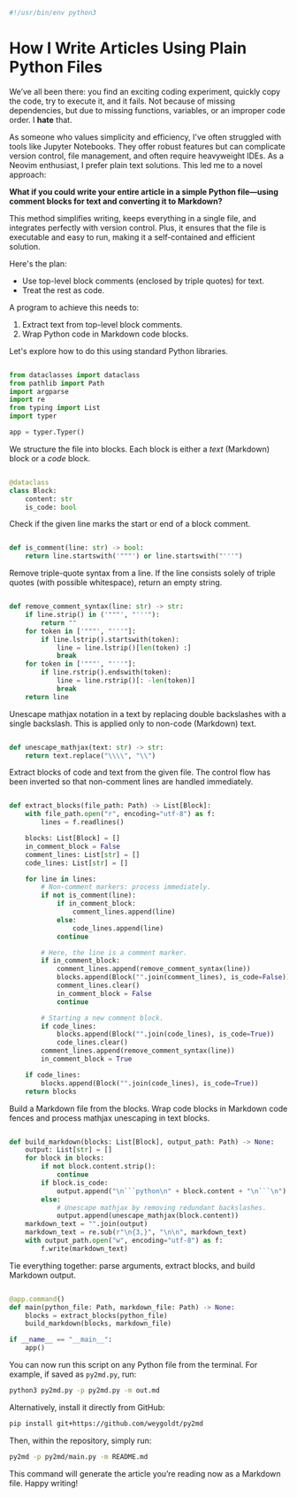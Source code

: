 
```python
#!/usr/bin/env python3

```
# How I Write Articles Using Plain Python Files

We’ve all been there: you find an exciting coding experiment, quickly copy the code, try to execute it, and it fails. Not because of missing dependencies, but due to missing functions, variables, or an improper code order. I **hate** that.

As someone who values simplicity and efficiency, I've often struggled with tools like Jupyter Notebooks. They offer robust features but can complicate version control, file management, and often require heavyweight IDEs. As a Neovim enthusiast, I prefer plain text solutions. This led me to a novel approach:

**What if you could write your entire article in a simple Python file—using comment blocks for text and converting it to Markdown?**

This method simplifies writing, keeps everything in a single file, and integrates perfectly with version control. Plus, it ensures that the file is executable and easy to run, making it a self-contained and efficient solution.

Here's the plan:

- Use top-level block comments (enclosed by triple quotes) for text.
- Treat the rest as code.

A program to achieve this needs to:

1. Extract text from top-level block comments.
2. Wrap Python code in Markdown code blocks.

Let's explore how to do this using standard Python libraries.

```python

from dataclasses import dataclass
from pathlib import Path
import argparse
import re
from typing import List
import typer

app = typer.Typer()

```
We structure the file into blocks. Each block is either a _text_ (Markdown) block or a _code_ block.

```python

@dataclass
class Block:
    content: str
    is_code: bool

```
Check if the given line marks the start or end of a block comment.

```python

def is_comment(line: str) -> bool:
    return line.startswith('"""') or line.startswith("'''")

```
Remove triple-quote syntax from a line. If the line consists solely of triple quotes
(with possible whitespace), return an empty string.

```python

def remove_comment_syntax(line: str) -> str:
    if line.strip() in ('"""', "'''"):
        return ""
    for token in ['"""', "'''"]:
        if line.lstrip().startswith(token):
            line = line.lstrip()[len(token) :]
            break
    for token in ['"""', "'''"]:
        if line.rstrip().endswith(token):
            line = line.rstrip()[: -len(token)]
            break
    return line

```
Unescape mathjax notation in a text by replacing double backslashes with a single backslash.
This is applied only to non-code (Markdown) text.

```python

def unescape_mathjax(text: str) -> str:
    return text.replace("\\\\", "\\")

```
Extract blocks of code and text from the given file.
The control flow has been inverted so that non-comment lines are handled immediately.

```python

def extract_blocks(file_path: Path) -> List[Block]:
    with file_path.open("r", encoding="utf-8") as f:
        lines = f.readlines()

    blocks: List[Block] = []
    in_comment_block = False
    comment_lines: List[str] = []
    code_lines: List[str] = []

    for line in lines:
        # Non-comment markers: process immediately.
        if not is_comment(line):
            if in_comment_block:
                comment_lines.append(line)
            else:
                code_lines.append(line)
            continue

        # Here, the line is a comment marker.
        if in_comment_block:
            comment_lines.append(remove_comment_syntax(line))
            blocks.append(Block("".join(comment_lines), is_code=False))
            comment_lines.clear()
            in_comment_block = False
            continue

        # Starting a new comment block.
        if code_lines:
            blocks.append(Block("".join(code_lines), is_code=True))
            code_lines.clear()
        comment_lines.append(remove_comment_syntax(line))
        in_comment_block = True

    if code_lines:
        blocks.append(Block("".join(code_lines), is_code=True))
    return blocks

```
Build a Markdown file from the blocks.
Wrap code blocks in Markdown code fences and process mathjax unescaping in text blocks.

```python

def build_markdown(blocks: List[Block], output_path: Path) -> None:
    output: List[str] = []
    for block in blocks:
        if not block.content.strip():
            continue
        if block.is_code:
            output.append("\n```python\n" + block.content + "\n```\n")
        else:
            # Unescape mathjax by removing redundant backslashes.
            output.append(unescape_mathjax(block.content))
    markdown_text = "".join(output)
    markdown_text = re.sub(r"\n{3,}", "\n\n", markdown_text)
    with output_path.open("w", encoding="utf-8") as f:
        f.write(markdown_text)

```
Tie everything together: parse arguments, extract blocks, and build Markdown output.

```python

@app.command()
def main(python_file: Path, markdown_file: Path) -> None:
    blocks = extract_blocks(python_file)
    build_markdown(blocks, markdown_file)

if __name__ == "__main__":
    app()

```
You can now run this script on any Python file from the terminal.
For example, if saved as `py2md.py`, run:

```sh
python3 py2md.py -p py2md.py -m out.md
```

Alternatively, install it directly from GitHub:

```sh
pip install git+https://github.com/weygoldt/py2md
```

Then, within the repository, simply run:

```sh
py2md -p py2md/main.py -m README.md
```

This command will generate the article you’re reading now as a Markdown file. Happy writing!
